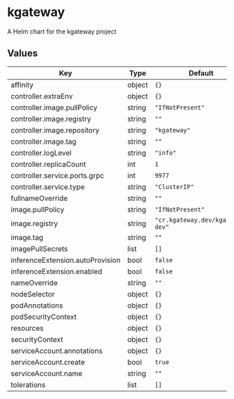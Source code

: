 # kgateway

A Helm chart for the kgateway project

## Values

| Key | Type | Default | Description |
|-----|------|---------|-------------|
| affinity | object | `{}` |  |
| controller.extraEnv | object | `{}` |  |
| controller.image.pullPolicy | string | `"IfNotPresent"` |  |
| controller.image.registry | string | `""` |  |
| controller.image.repository | string | `"kgateway"` |  |
| controller.image.tag | string | `""` |  |
| controller.logLevel | string | `"info"` |  |
| controller.replicaCount | int | `1` |  |
| controller.service.ports.grpc | int | `9977` |  |
| controller.service.type | string | `"ClusterIP"` |  |
| fullnameOverride | string | `""` |  |
| image.pullPolicy | string | `"IfNotPresent"` |  |
| image.registry | string | `"cr.kgateway.dev/kgateway-dev"` |  |
| image.tag | string | `""` |  |
| imagePullSecrets | list | `[]` |  |
| inferenceExtension.autoProvision | bool | `false` |  |
| inferenceExtension.enabled | bool | `false` |  |
| nameOverride | string | `""` |  |
| nodeSelector | object | `{}` |  |
| podAnnotations | object | `{}` |  |
| podSecurityContext | object | `{}` |  |
| resources | object | `{}` |  |
| securityContext | object | `{}` |  |
| serviceAccount.annotations | object | `{}` |  |
| serviceAccount.create | bool | `true` |  |
| serviceAccount.name | string | `""` |  |
| tolerations | list | `[]` |  |

